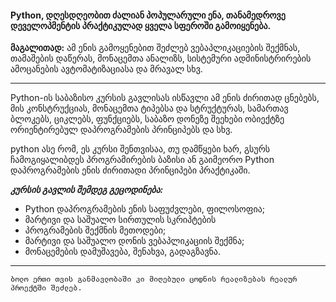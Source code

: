 

#### Python, დღესდღეობით ძალიან პოპულარული ენა, თანამედროვე დეველოპმენტის პრაქტიკულად ყველა სფეროში გამოიყენება. 

**მაგალითად:** 
ამ ენის გამოყენებით შეძლებ ვებაპლიკაციების შექმნას,
თამაშების დაწერას,
მონაცემთა ანალიზს, 
სისტემური ადმინისტრირების ამოცანების ავტომატიზაციასა და მრავალ სხვ.

-----
Python-ის საბაზისო კურსის გავლისას ისწავლი ამ ენის ძირითად ცნებებს, მის კონსტრუქციას, მონაცემთა ტიპებსა და სტრუქტურას, სამართავ ბლოკებს, ციკლებს, ფუნქციებს, საბაზო დონეზე შეეხები ობიექტზე ორიენტირებულ დაპროგრამების პრინციპებს და სხვ.

python 
ასე რომ, ეს კურსი შენთვისაა, თუ დამწყები ხარ, გსურს ჩამოგიყალიბდეს პროგრამირების ბაზისი ან გაიმეორო Python დაპროგრამების ენის ძირითადი პრინციპები პრაქტიკაში.


***კურსის გავლის შემდეგ გეცოდინება:***

* Python დაპროგრამების ენის საფუძვლები, ფილოსოფია;
* მარტივი და საშუალო სირთულის სკრიპტების
* პროგრამების შექმნის მეთოდები;
* მარტივი და საშუალო დონის ვებაპლიკაციის შექმნა;
* მონაცემების დამუშავება, შენახვა, გადაგზავნა.
----
    ბოლო ერთი თვის განმავლობაში კი მიღებული ცოდნის რეალიზებას რეალურ პროექტში შეძლებ.
